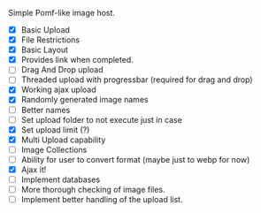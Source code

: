 Simple Pomf-like image host.


- [x] Basic Upload
- [x] File Restrictions
- [x] Basic Layout
- [x] Provides link when completed.
- [ ] Drag And Drop upload
- [ ] Threaded upload with progressbar (required for drag and drop)
- [x] Working ajax upload
- [x] Randomly generated image names
- [ ] Better names
- [ ] Set upload folder to not execute just in case
- [x] Set upload limit (?)
- [x] Multi Upload capability
- [ ] Image Collections
- [ ] Ability for user to convert format (maybe just to webp for now)
- [x] Ajax it!
- [ ] Implement databases
- [ ] More thorough checking of image files.
- [ ] Implement better handling of the upload list.